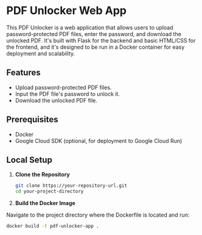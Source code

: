 # PDF Unlocker Web App

This PDF Unlocker is a web application that allows users to upload password-protected PDF files, enter the password, and download the unlocked PDF. It's built with Flask for the backend and basic HTML/CSS for the frontend, and it's designed to be run in a Docker container for easy deployment and scalability.

## Features

- Upload password-protected PDF files.
- Input the PDF file's password to unlock it.
- Download the unlocked PDF file.

## Prerequisites

- Docker
- Google Cloud SDK (optional, for deployment to Google Cloud Run)

## Local Setup

1. **Clone the Repository**

    ```bash
   git clone https://your-repository-url.git
   cd your-project-directory

2. **Build the Docker Image**

Navigate to the project directory where the Dockerfile is located and run:

   ```bash
   docker build -t pdf-unlocker-app .
